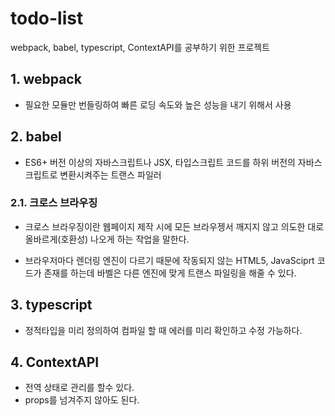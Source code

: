 # todo-list

webpack, babel, typescript, ContextAPI를 공부하기 위한 프로젝트

## 1. webpack

- 필요한 모듈만 번들링하여 빠른 로딩 속도와 높은 성능을 내기 위해서 사용

## 2. babel

- ES6+ 버전 이상의 자바스크립트나 JSX, 타입스크립트 코드를 하위 버전의 자바스크립트로 변환시켜주는 트랜스 파일러

### 2.1. 크로스 브라우징

- 크로스 브라우징이란 웹페이지 제작 시에 모든 브라우젱서 깨지지 않고 의도한 대로 올바르게(호환성) 나오게 하는 작업을 말한다.

- 브라우저마다 렌더링 엔진이 다르기 때문에 작동되지 않는 HTML5, JavaSciprt 코드가 존재를 하는데 바벨은 다른 엔진에 맞게 트랜스 파일링을 해줄 수 있다.

## 3. typescript

- 정적타입을 미리 정의하여 컴파일 할 때 에러를 미리 확인하고 수정 가능하다.

## 4. ContextAPI

- 전역 상태로 관리를 할수 있다.
- props를 넘겨주지 않아도 된다.
